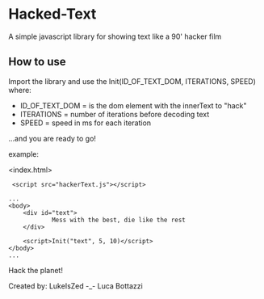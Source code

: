 # Hacked-Text
A simple javascript library for showing text like a 90' hacker film

## How to use
Import the library and use the Init(ID_OF_TEXT_DOM, ITERATIONS, SPEED) where:
- ID_OF_TEXT_DOM = is the dom element with the innerText to "hack"
- ITERATIONS = number of iterations before decoding text
- SPEED = speed in ms for each iteration

...and you are ready to go!


example:

<index.html>
```
 <script src="hackerText.js"></script>
```

```
...
<body>
    <div id="text">
            Mess with the best, die like the rest
    </div>

    <script>Init("text", 5, 10)</script>
</body>
...

```

Hack the planet!

Created by:
LukeIsZed -_- Luca Bottazzi

